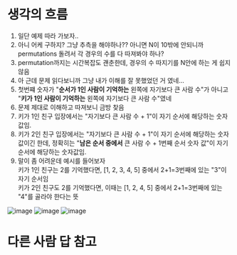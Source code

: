 # 생각의 흐름
1. 일단 예제 따라 가보자..
2. 아니 어케 구하지? 그냥 추측을 해야하나?? 아니면 N이 10밖에 안되니까 permutations 돌려서 각 경우의 수를 다 따져봐야 하나?
3. permutation까지는 시간복잡도 괜춘한데, 경우의 수 따지기를 N안에 하는 게 쉽지 않음
4. 아 근데 문제 읽다보니까 그냥 내가 이해를 잘 못했었던 거 였네...
5. 첫번쨰 숫자가 "**순서가 1인 사람이 기억하는** 왼쪽에 자기보다 큰 사람 수"가 아니고 "**키가 1인 사람이 기억하는** 왼쪽에 자기보다 큰 사람 수"였네
6. 문제 제대로 이해하고 따져보니 금방 찾음
7. 키가 1인 친구 입장에서는 "자기보다 큰 사람 수 + 1"이 자기 순서에 해당하는 숫자 값임.
8. 키가 2인 친구 입장에서는 "자기보다 큰 사람 수 + 1"이 자기 순서에 해당하는 숫자 값이긴 한데, 정확히는 "**남은 순서 중에서** 큰 사람 수 + 1번째 순서 숫자 값"이 자기 순서에 해당하는 숫자값임.
9. 말이 좀 어려운데 예시를 들어보자<br>
키가 1인 친구는 2를 기억했다면, \[1, 2, 3, 4, 5\] 중에서 2+1=3번째에 있는 "3"이 자기 순서임<br>
키가 2인 친구도 2를 기억했다면, 이때는 \[1, 2, 4, 5\] 중에서 2+1=3번째에 있는 "4"를 골라야 한다는 뜻

![image](https://github.com/user-attachments/assets/70739dc7-7f67-4923-bea0-3ae330866a3f)
![image](https://github.com/user-attachments/assets/4eb826d1-f95c-4c47-8b54-95f9bf8ccbf3)
![image](https://github.com/user-attachments/assets/11533b34-691d-42ac-a3ea-bdc29888dbc9)

# 다른 사람 답 참고

